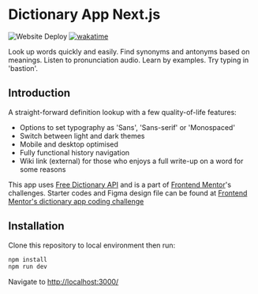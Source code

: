 # Dictionary App Next.js

![Website Deploy](https://deploy-badge.vercel.app/?url=https%3A%2F%2Fwww.dictionary-by-kacy.app%2F&logo=vercel&name=vercel)
[![wakatime](https://wakatime.com/badge/github/kacydodev/dictionary-next-supabase.svg)](https://wakatime.com/badge/github/kacydodev/dictionary-next-supabase)

Look up words quickly and easily. Find synonyms and antonyms based on meanings. Listen to pronunciation audio. Learn by examples. Try typing in 'bastion'.

## Introduction

A straight-forward definition lookup with a few quality-of-life features:

- Options to set typography as 'Sans', 'Sans-serif' or 'Monospaced' 
- Switch between light and dark themes
- Mobile and desktop optimised
- Fully functional history navigation
- Wiki link (external) for those who enjoys a full write-up on a word for some reasons

This app uses [Free Dictionary API](https://dictionaryapi.dev/) and is a part of [Frontend Mentor](https://www.frontendmentor.io/challenges/dictionary-web-app-h5wwnyuKFL)'s challenges. Starter codes and Figma design file can be found at [Frontend Mentor's dictionary app coding challenge](https://www.frontendmentor.io/challenges/dictionary-web-app-h5wwnyuKFL)

## Installation

Clone this repository to local environment then run:

```bash
npm install
npm run dev
```

Navigate to [http://localhost:3000/](http://localhost:3000/)
